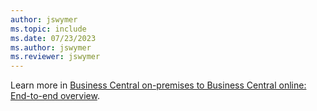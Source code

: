 ```yaml
---
author: jswymer
ms.topic: include
ms.date: 07/23/2023
ms.author: jswymer
ms.reviewer: jswymer
---
```

Learn more in [Business Central on-premises to Business Central online: End-to-end overview](../../administration/migrate-business-central-on-premises.md#end-to-end-process).
